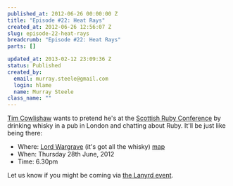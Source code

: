 ```yaml
--- 
published_at: 2012-06-26 00:00:00 Z
title: "Episode #22: Heat Rays"
created_at: 2012-06-26 12:56:07 Z
slug: episode-22-heat-rays
breadcrumb: "Episode #22: Heat Rays"
parts: []

updated_at: 2013-02-12 23:09:36 Z
status: Published
created_by: 
  email: murray.steele@gmail.com
  login: hlame
  name: Murray Steele
class_name: ""
---
```


[Tim Cowlishaw](http://twitter.com/mistertim/) wants to pretend he's at the [Scottish Ruby Conference](http://scottishrubyconference.com/) by drinking whisky in a pub in London and chatting about Ruby.  It'll be just like being there:

* Where: [Lord Wargrave](http://www.youngs.co.uk/pub-detail.asp?PubID=347) (it's got all the whisky) [map](https://maps.google.co.uk/maps?q=Lord+Wargrave+W1H+5HE&hl=en&hq=Lord+Wargrave+W1H+5HE&radius=15000&t=h&z=16&iwloc=A)
* When: Thursday 28th June, 2012
* Time: 6.30pm

Let us know if you might be coming via [the Lanyrd event](http://lanyrd.com/2012/lrug-nights-june/).
